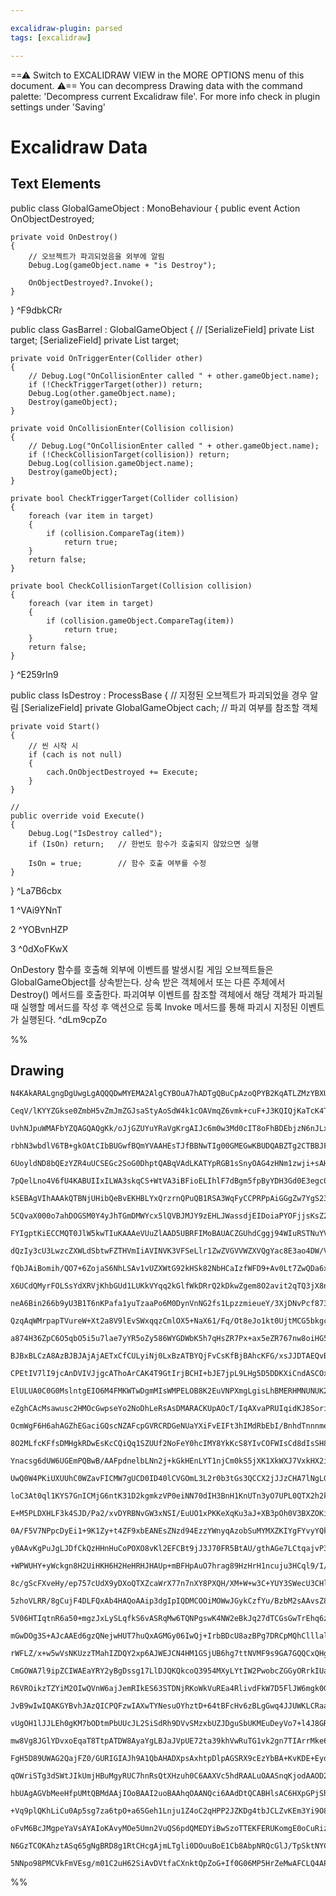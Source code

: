 ```yaml
---

excalidraw-plugin: parsed
tags: [excalidraw]

---
```

==⚠  Switch to EXCALIDRAW VIEW in the MORE OPTIONS menu of this document. ⚠== You can decompress Drawing data with the command palette: 'Decompress current Excalidraw file'. For more info check in plugin settings under 'Saving'


# Excalidraw Data

## Text Elements
public class GlobalGameObject : MonoBehaviour
{
    public event Action OnObjectDestroyed;
    
    private void OnDestroy()
    {
        // 오브젝트가 파괴되었음을 외부에 알림
        Debug.Log(gameObject.name + "is Destroy");

        OnObjectDestroyed?.Invoke();
    }
} ^F9dbkCRr

public class GasBarrel : GlobalGameObject
{
    // [SerializeField] private List<string> target;
    [SerializeField] private List<string> target;
    
    private void OnTriggerEnter(Collider other)
    {
        // Debug.Log("OnCollisionEnter called " + other.gameObject.name);
        if (!CheckTriggerTarget(other)) return;
        Debug.Log(other.gameObject.name);
        Destroy(gameObject);
    }

    private void OnCollisionEnter(Collision collision)
    {
        // Debug.Log("OnCollisionEnter called " + other.gameObject.name);
        if (!CheckCollisionTarget(collision)) return;
        Debug.Log(collision.gameObject.name);
        Destroy(gameObject);
    }

    private bool CheckTriggerTarget(Collider collision)
    {
        foreach (var item in target)
        {
            if (collision.CompareTag(item))
                return true;
        }
        return false;
    }
    
    private bool CheckCollisionTarget(Collision collision)
    {
        foreach (var item in target)
        {
            if (collision.gameObject.CompareTag(item))
                return true;
        }
        return false;
    }
} ^E259rIn9

public class IsDestroy : ProcessBase
{
    // 지정된 오브젝트가 파괴되었을 경우 알림
    [SerializeField] private GlobalGameObject cach; // 파괴 여부를 참조할 객체

    private void Start()
    {
        // 씬 시작 시 
        if (cach is not null)
        {
            cach.OnObjectDestroyed += Execute;
        }
    }
    
    // 
    public override void Execute()
    {
        Debug.Log("IsDestroy called");
        if (IsOn) return;   // 한번도 함수가 호출되지 않았으면 실행
        
        IsOn = true;        // 함수 호출 여부를 수정
    }
} ^La7B6cbx

1 ^VAi9YNnT

2 ^YOBvnHZP

3 ^0dXoFKwX

OnDestory 함수를 호출해 외부에 이벤트를 발생시킬 게임 오브젝트들은 GlobalGameObject를 상속받는다.
상속 받은 객체에서 또는 다른 주체에서 Destroy() 메서드를 호출한다.
파괴여부 이벤트를 참조할 객체에서 해당 객체가 파괴될 때 실행할 메서드를 작성 후 액션으로 등록
Invoke 메서드를 통해 파괴시 지정된 이벤트가 실행된다. ^dLm9cpZo

%%
## Drawing
```compressed-json
N4KAkARALgngDgUwgLgAQQQDwMYEMA2AlgCYBOuA7hADTgQBuCpAzoQPYB2KqATLZMzYBXUtiRoIACyhQ4zZAHoFAc0JRJQgEYA6bGwC2CgF7N6hbEcK4OCtptbErHALRY8RMpWdx8Q1TdIEfARcZgRmBShcZQUebQBGOIAWGjoghH0EDihmbgBtcDBQMBKIEm4IADEATmJNAGsAYQAlUlSSyFhECqgsKHbSzG5nAGYAdgAGbSSANh4ADh4xkeqe

CeqV/lKYYZGkse0ZmbH5vZmJmZGJsaStyAoSdW4k1cOAVmqZ6vmk+cuF+J3KQIQjKaTcK4TIHWZTBbhQwoCKCkNj1BCNNj4NhtCQAYniCAJBIGkE0uGw9WUKKEHGIGKxOPQyOszDguEC2RJEAAZoR8PgAMqwOESQQeLnMZGohAAdUekm4fEREElKLRQpgIvQYvKQOpYI44VyaEByrYbOwah2JomCI6ECpwjgAEliMbUHkALpA7nkTKuirMADyzAA

UvhNJpuWMAFbYZQAGQAQgKk/oJjGZUYuYRaVgKrgAIJc6m0w3Md0cIT8oFhBDEbjzN6nJLxD520qMFjsLgmngjIFd1icABynDE3Gqb0utpG8yBhGYABF0r0G2huQQwkDNMJaQBRYKZbLugodIqI0rlCQJpdBnih+aaIwANQA+gmko1sDMAKqhzAgwAFQmElSi6cR0HZFEqEvABfRFvWVIQ4GIXA124eIxjeEYlmw+IrnmU17SIDh6m4Ksa2VLEKX

rbhN3wbdlV6TB+gkOAtCIbBUGwfBQmYVAAHEsTJfBBNwTIg00GMEGwKBUDQABZTg2CTBBJFwMxhFIAAdDhgD01AjNQDjNC41AEEYbJUELOSe1QIMOCkmS5JXVU2BgesAG5DOM3yjLgUhCHodCEFQeg2BIByODcqUYAACgASn81ADI4YyMtQJRUEAEjHABg+wBcCcADqXAAAa1BABhlwAWWsADBbAAnRwAZccAEXHUEADzHAADewAF0dQQAZUcAHs

6UoyldND8bQEzYZR4uUCSEGc2SoG0DhptQABqVAdLKATYpRGB1sSnyOAG4zHNm1zwji+sAH5tGdDgIrRJL9oyuC9LgktKCAvoKlM8zeP4oSRIIcTJOkuaFNQZSOFU9TNPYEQ9LSjLvvMCyrPk2yoHs46QdO9zPOIR6/PS4zAuC0Lwsi4hoq2jykpShHMqM7L8uKsqqrqprWs6nr+qJhmhpGsaJqm4GXPmxbMhWtaNtQamdogPa9MOoysdF2XLuu2

7pQelLno4V6fU4KABUIIxILWA3skqCS+WtVA3iBFioELIhlF7dBgm5fpByYDH3Gd0E3egc0uT0bJcFzJgAzQSj8CBbFQVzAgPtYr7OOR36K3+uxAemk75KUlS1I0rS4f0lKke4yysjRuzOGivO1fxlLy6CkLenJqLHNl2nedSpWsoUXLCtKiqaoa5r2q6vr+/55RRvGybc+xsWltW9bFxls7tt2/b+5VubG6um67oQbXe91/XlVwIQoDYZpwhNyD

kSEBAgVIhAAAkQTBNjUHibQeBvEKHBLYxQrzrnQPuQB1RSA3WqFyCCPRPpAiGGgZw7YgS23iEkN42g/gbGbBMQBEwkgTBGDMIEDxiBPDQF8aoeCVg4SbDcHg8R5jzmVJIb+4IbSAOhBwWEkEOxIjVOiTE2IKj4kJNIrkZIKSOhpHScRjJoDkA4Kydk1cuS8n5BqLUKpMS6mVO5NEcpqEKjQEqe0JiEB6MggY8UephAGiNJhOOForSYVtECBRLo3T

5CQvaX000o7ahDOGSM0Y4yJhTGmDMWYcx5lQVBJMJY9zEHLJWassdjEIDoiaPYOFjjsKsZ2Jgw43bVG9t2Uc45IKJDbGsfYswFzLlXPk1ADEmL2l3Iow8GRq6nkvGA+0150C3nvI+Z875Pzfj/ABYCoE7jgXgPY6CbBYLngQh0QJpQUJoQwiabCuExj4UIsRUopFyLR2yW/NgtEIFdNfsxT67E07cQzgJcSzAkzQSCGDYS2cxJL1FvDFK2U8gCiY

FYIgptKiECCMQT0JlW5kwTIuKAAAeVUuZlAAD5UBRFIMoBAUACZGUhdCggj94WIuRSTNuYV0WSmxciXFBKiUkrJc3XuDKyYRU7hwICQVlAktIPubITB4r0g8EwVAbB1BMGSr3emDNsqz3nhNdajkZWLh7BK3opAeIEGCJTdaksFVcNINoYWM1l4LWmgrXuGVCDclQPFAAhI0LhFJhWgjFUBdkXL4qWqVYlVAgQoAiA4OSzKGrBYhsVda21ecHWZC

dQzIy3cU3LwzcZXWLdSbtwFZTHVmIiAVINVK3VFSeLlr1ZwZVGVVWZXVQgYac8E3ao4DW/VkqjXuFNVLC1SabUgrmmmhAeaGauvdV6n1TR60VMDcS0l8U9D8gbRwRK4bI3RtjYNdtAsF4borT2MdIsJ3iynQe4y2bx1yWnagAtvLUXt13JiVA3rZL1D9aKpgK7g26uIHK09W6m3GRbRlbk2IQjYEkO6kKRq1AZFQLmQlQbSUQYZlBzNs711LvPRi

fQbJAiBomih/QO7+6ZojaS6NhLSAv1vUZXWtG92kHSk82NbHCaIzfWFD9+Av0Lt7ZwQDa6xPpTAxU7DfdnXGRg4EckCH4pIbQ70fQaH0qcqw/3XDM63UEc3RUi9drRbaGI6RhA5H4qUeowp2jRkOM6aYwgFjz7+4uc6VudzOsXpvQoMnX+EAK48T4pnb5vzSCBGE2gQFokgbmbmmC3uEKoVBWpXChF+AkUoqLUyjFrKgoCI5Zh7lvdKWZdhQgWlu

X6UCdQMyrFOLSsYdXRVjKhbGUd1LUKkVYqq2kGlfWkDRrQ2kDkwZgem8O2avit2qTQ3jX8nrMO1aE2zOpuvU+l1Rn50/r/QG8riarU7ro1GzjHn40L02zmizO3rtbxpvduaT6X38YK716KS3+0jZM/ZGTPYpv9zbXNrtEAy0A84Mtwda3zUbdHa9uSk7dvGXwwdikUmJNQGM2extu76NXZnkeztJ7COcC2/ax7JPcaL0vY+njitX1faEyJw7A2AM

neA6Bin266b9yU3B1T6nKPafa1yuTzaaPo6M0DynVnNG2fs1LpzzmieueY/3XjDNvPcf873brZM2ffqx3znH/38fSb5yDxznTYMqcQ+yDTqH0O6agKroy029vuvlxwKnFnFdkeiHZzTDm1e6414xrXdudeZT175pnettGG2NqbRUwieSGytvoG23B7YvNYv7V2FQPZe2VF2X2BBi+B1vnAEOhtw6GlgRAmOccRWJ3wMF1OZl04Ra+aEaLsWAUA2B

QzqAqWMrpapTVureW+Xt2a8V9lEvSWxqqzCmlOX5+NaX61/Fq/Ot8eJo1kt0UjtMCG5bkgcqJu29o2D49WrIc9r57Dk18OIAjqtQHq9jqPMY6m6/qc6kAW536E6XYxok7g63ZI4PorzppPZ07I4e5J5G7FoUw/Zv5/ZSZ1rQ784qqg6Dw3bP5Q5W7v6rZmpf6I4/4oGo4AH7ZAHY4nZ+7nYuZPYwETR+6/4o405273rj7vbM6fY9Ym4LoX6gHc6j

a874H36ZpC6O5qbO5i5u7lae7yYR5oZy586WYGDWbK5h7qHsZR7Px+ax5eZR767nw8oiHG5sCfpMHm5SH4F4FW5yEMwKHwZO7Iaabi7u7qHe6y6+46F0FB42Yh4q4y6R6QHR5mG0Zx4ZQJ6MRxH5oBbQg3x3wPzp5oCmFvwRxfygg8J/wAJAIlAgKFAjJlAQIQATIPhPivgfhfg/j/iAQgQIKrIFgxYbJcjJLOBsLJDzAkKLBvDXDrDkIcL2i2zO

BJBxBLCzA8AzBJBJAjAjAETxCfCULyiNj0LxBzATBYQjFvCsKfBjBAhcKFG/xsJJDTAEQvBrAfDYLHADhXwCJaiZ42L0gSJ4hEgyI7jkiUilhKIMg9BqIaIcjl5BJ8iCjCj2I6gNi1hSimJbGWIImiJ2KBiGLwnKj6iSCZJuJmgeKwBeKZ6+Kuini7KQDBL+jVHBhhgRhRixjxjJipjpiZjZgLhJIFiNBpKKJ4loAjKdAdGWKIjlHWJ5IQLYILHx

CPEtIV7lI9jcAnDVIVJjgcAThoArCAK4T9GtIrjBCHI+bJE7jpL9LHg5D5DDKXiCndASCOxgSQBjIQAviFiEDVAACaI4QqEA8EiEQI+yoUEpxyeEzYqwxweRZEFEty1E9yaIjyvmQIcAkUJ4Fp54Z454wiJQEwl4FJYAaZHQzg8wOxexBxEwRx6xYZVpVxNxewqwpZ1Qjxyw2Zvp1EoQUAxGueMg9YAACkmb/G3sYkSlAEmLmI4AItwAKRgEeNXK

ElULUA0C0G0MslntgEIO6M4FMKWTwDgmMIsWMPELOB8K2EuVNPXmgLgisLhBMERHMNUNUK2LeSKUCFkMQMObSLiuOZeJOQMtkDOVAh8LAhwPAkuTBiuWuVMPsGQvMMsCsTMKcKwpMBQp+SeRCNoMsCQqsKQrWbBVhGMI+QOeyE7F0RQFwrgK3lGfaM+YWERSRdUWyjCHCE+RGBsh0k8sAqAsqI6c6a6R6V6Q7EKUyMgsqL0f2P/CsdglBdUEQjub

eZghCAcMsawusc2HMOcGwpseYo2NoDhLeRsAsDMARACKUpAOcT/IqAXvaPRUIqidKJ8SoriNyFedgLaLIv8QorSLZSCSyNZpyD6FCeiaKJiRKIibKMibwNZeqDCRiY4tic4ria4iaO4uSJ4jaCSdSH4uST6H6AgDObSREgydEsyXEmyYkiBskhALgEuDyWWPFagP2WKR0msIWSpc2EZQwPKZwM8MqT2KqeqagMcEsKsfsRMVeG0vqSxfGcqL0geF

OcmWgF6H6ahAGZhEGaciGQscNZAFcpGVRCRDGeNUaYXiFvEIFt3hIMdRbEbI/BnhdTnnnmeQ7H0DXhUGIP2lyJXuYNXi7IHLnsQMQAxcqKHFEBHC3hULUVMg0bMs0Qsm0e3gnItF3q8ugOdVfBkffKwNkbEeGZ/NwpcSUWxRURxdUaGNgDKNIk+IQG6YpJoG8OhJIAmMoPQEmPXnxTaVBERT0cMLsfMKhZcDuQROsBcAROZdsJhB8NMMcGMBsOsB

8O2MLfcKFfsDMHgkRDwEsKcCQiQq1SZUUf2NoFeY0hcIMY8YkKcS8YIvCOFWIsCd8dIsSH8fIoCR5baaCd5RCaUDotCZqLCYFZbWYjQmFQOWiZFQFdFfaDiXyX/IlZaESSlT4mlWSQEplSEjSeEvSVEkybEqyQkhyaVQWPuFVRkjVROYgsKR0KKaUHWBKRLfWThHOF1R1bQjwFUnKTUhwD1ZBCMLXWQlOBtRtHqaSvtd0qUFNcQKaYMimR0AKdaf

Ynacsg6dUW6UGEmPQBwB/AAFpdnelbLNn2j+kGkHEnLYT1njCm0kS5jXK1XkWXJ7VxkHX2iJm5jmlzWXh5mZlz1Znng5mv1gCK3K2JBq1XCkIzFz3OC6361HGG37GzAm1Nk7JvytntlqBrg9mP3bU5LWKDmvmjnKBoNPm0hYPvn8mfnpBmkzkJi4BjBJgzDYCaBDDAX3KrnwioWJBEKQh3lYQkLrHHm4Cnl/wHDXBQVvCJDVDYTHBfA8B4UYMEVU

UwQ0W4PKiUXUUhC0WZavFICMW7gUCD0ID40lCVGOmL3L2r0b3tGs3QCCX2jJJzCHA7lNgLGC2kKiOyUFK4IzGTAnJvDNh/DqX+3YJnE41mX8Lm1oDvHBVO3oD2WOXOX20AnpLhOqJeWaI+XKge3+Xag+2B3Sh+0WIB0YNB1e1RVGJh2xUR0XKQDmhJUx1/zeLKikn+JzUUk8hZU5Wp2RKMkxIsnxLskcWckSC4D7iCQF0R11UV3imTgSVd2tVDgK

loC3At0ql1KYS7GnICMjG6ntK31D2kgmkzVP0eiNN70dIH3BnH1KnUTn3yO7UPL0QTX2h2kSA8AnWI0QCPMXVp5myZ4waWzWz4C2xy3mNF5fXPXVxMBvU+wfX4BPUSA/V/XqMA2N7A0znE2k0Ejk2U3U20302M3M1mgd7w2nXoCvMo23xo1XU5FuZY0FGmUmh41lHsWjLVHkOUPUO0OmMz0WODAQiAIJCfDwVESFn7mePOOoD7CHD7BEQvArA4K3

E+M5PLDXHLF3k4SJD/Pa2/xvDYRBNvGW3xNSI/EuUO1xPKKeXqKu3aJ+XB3pOh0V3BXZOKiW1pMOJFOlDh01VlMQAVPR1YI1P2h1NDLngQDYBjBulUhqDxAjgfwjD1AADScAYwTGfIv4uQO97tzTKddJbTBVmdXTJV+YfTlQQzNVIzAgYzZ5swGrOEkw9dbsc4Uz7VbdizszndJwe5mei4/dBpTyxpfSuz/rk9VpVRFQyLZNmgFNVNNN6gWLTN9p

0A/F5V7NPpcDyEi1+9K1Zy+t4ZF9xbEANEsZNzd94EzzYWnyqAzobSuMYMXZKIYgFYvyYQk+xk2UgAA5OACoE4ADgtQ8LMo8dUzUgAvTWAANY9zClBvllrVtvg1l9gljnOPsavBl5DNlVKgIADejbUgAPp2oCAAcM4AA4TgABquoCAC4NYAC0zwhJ+X2Z+QoBFPc0udu2UgANKOoCAA7Q4AInjjHa0du+GeAXhG8kM8kMcARURsHkg2g+8OM50lM

y0AAvKgPuJgLJDfCkQzHHnHuCoPOXO8vKl2EFCBt9jJ3J70FR5BtAU/gthAGe7LCtqajvP3Phme45BAfuo+4PIADqrgAET2AAjzagIABargAGENlSAAca4ADmz1UT7qAgAUqOAAao4ADzjgALl2oCAAnQ4AJGr/c/ctn6UUnph8Hma2UPnqAgXyHaHqA3nL7Bul8Yd70R76nJ7Znz2MAl717Rod7CAD7jMg8r7H7zMI8bMtUf7gH08lWGWm+2WdK

+WPWUHY+yWckgn8H2UiHKH6H2HeHRHJHAUp+mBFHpAuO7hrag89HzHrH1ncuju3HCql9/I/HduGUnHQnInUAjcK0UnunK5vQHmSnNhjnbHiM6nbAmnN+OnsnT3p8W3h6nBJn1XF7cOxAVn7HRmqX9nV273rnHnPn/nQXIXEXMX8XSXduKXwYaXsRmXaqg8OXeXc3hXxX1hyebzZLvAnz2ePzfzD1gLAcpeCAnsYLG3ELULTIwcQIgNTekcZFO1pQ

8c/gScFXveHy/ep757cUdX9yDXoQTXZcaWrX77n7nXY8PXQH/XM+W+w3C+YUY3SWecU3CHlU+X83uHBHxHB0LOPW5Hg5BnXuRBqAu3LHDHH3eGh3XHAkPHp3+A53mhV3wnTky8d3kn0n/38nL3BuXWKvnvAUX3P32nZ+j38nTvGhmaJBoPMv20Fn9YUPtGNnuPcPMaCP7nXnvnuXqPYXUXsXiXyXduqXqA6XbmBP23lf1fFvZPJXXI18JLWRT8FL

5zhoVLRR/8gCujF4DLFQxAb4HAQoAAip3dgIpIQDMCOOiMOWwJGykCzfYu/BzbM2sAAvsZ8KcLsdKasf87bLhCMNoKsZJVf98DcLBf81Qv7eMLgswvWardA7MKfVKBqsLaZtbVpkzRC6sEAZCNYga1iaKJ4mzIU1kkzdqUkLWBTEOs6xERZNQqrVGxI6zhI8kXEFYfEvaE9bJVqmqVJ0AnWfoBsg2IbIKFAHDaRsY2cbBNvgCTZb0SgjTKktlXTZ

5V06HTIqtnR6a50+mgzJxLySLqfkS6vASRqMw6TQNPgswK4NW2eBkJq27dTCGsGwTrEhq6zMaps2eQ9Idm35PZvNWXYHIjma7IRuck3aXNr61zDcLc1KAP1ZqHoF+laQzJgAP6S7VMlaS/54INWv/LcvpQAHv1YGXA+BpKEQadliAKDTkDciF5IgCKBDMcokPQalBnyqQnBukIRLSMlGpFewZAEUayNlGRQ0LJiBgDKAG6hpMIFP30bVERgH8McE

mGwDOg3S+AJcAAEd6gzQNejwHUT7huQxAGMGy06IwQj+IrbBDcU8azBPg7DRCpMQhClllalwCtlhFWJzh3+oVTuv/FmA/AyEQjIRmQmeL2hgBZ5DYHgnlbXBxgqlUslqysrgCraXxCJlAM2HI0ekrlR2sa2dqJNwS5rXRJaydZYk8m2AjSiiSeH4CMmxTPwHFWIEJUCSlTb1pQJQjUD9mSdakoGFab5UM6nTYqjnTzZQRBIL4QtvCNSjSD+KEjMu

rWFLZ/x+w5wVsNKUzzTMahIZDQY2xp6AJWEJCN4HM1GSjUB6hg7ttNVMF9s9GA7GQQCxQHgIKgEwYgAAA02AlQaNhQHlGcCyiKbSAIc0DI4QTmGre4SPy3ZX1NqN9fdlswqGP0xRuZTweEM/rLJv6fRKCngnWrTgoKqtG4CAyuDaAdKtbHkYKxwTZl7RVpR0dcT2CllBGe5fsJq2DEtVpgg1FVu6KODVBAxHg88GAFGBCNxaBw3YccJWIgMPg9/K

CmGOWA7l9ipZCIWAEaYRY2yBgDssg17LlDJQKQkcoQ3954MXyLYtIW2PwobcZGGyORrkIUa0g+xxFMoc7ScDm0NGzFQwfUMJqyiFRSolUWqP35IIU4KCRUCfz+BN1j63I5YDf05r39WERxJuoWVODjByEpw0oB/xyaJAEgHwb4NmMvKrEtaATSxP80sogDQREAn4REwcrzAnKSySal8KNbW0mQLtZAQCM9r6ICBvtHAQ6yBEwSYqsI0plHXIH7kU

R6VROikzTZYiM2OIwQVnW6ajJemRIkES63STDNjRKoWkVuREa4RlivdFkW7D5FlJW6mgk0GwkvLXAzm/Ijtto2FGj1e2WE3eiuysG6jVqU4BCnYMHFXM92Tgg9p0GeYjAnmKcCQMpKp4Y1zYKTOnrnl+b55GeTsIFhIBeqGp2eVeSFkZPQAwt/q9oPnoi0aHNDVIbQjod0N6H9DBhww0YbDVF4I1VJ6AdScS0yLo0h+L8Slq+OKKT86WBNGfg8zd

JvB9wIwIQAKGYBvhJAzQICPQFzwIAXwTYNesuOYhztD+64tBFcHv6zBLgGwq4JJUWKLCRaaCS4XeTGBrBGq+wMSs3XtDXjFQrwXQU1RmBFJ9iuxfxhcU/GlAPxITHVj+IgC4g3hMAmJm5SBIvCEmSA/4b5UBHoCrWmAlULazgmQiEJ0I8ichLdaoSqm6EuOlQPqbojsJydXCfwPaaFVCJubMqrgGEikj3QxdSkXIJLZHNeRqlacAsVUFoAiI7ItU

vUgOH1lJJLEh0gKM7bODtmPbUUcJL2SiSdRh9DVvSMzxbUZJDguSbUKMEuDeyVo7+l4J8GRDUx54JunEB6mfA+p5CAabVI6AkzKxmondgg1rFINuyDYrGckI27ZDyhWQzsTkO7FSNexBQwXhkOKHDjRZ5QxMr82qFuxWKUU8UTFLCR4SBB90nNiuIkA8DJhzgc4PTIgBTELxhwYpGcAuBXAPRyoTqSaGwqHBO6xwdYIq33L6zzhf8TxlMErbrEFi

mw8Vg8JGlYDvxoEqaT8TtpATDW8AyaYgLBJaJVpUE72ta39khVwRuTG1vk2gn7TIArrMke6zIEnSfWpQP1ojMpI4SuZZQEieVQ/ivTGxtI3YqQn7ALE1m8zGZqgEvGQAmJ7Ev+IIybCsN2pI1PiUKMmomCzSGVCwUtSOTaVVahxAiD3M2oXMS5u7ficqGvTlDQKt8fQEuHQi4APyAbHgeEynpbTREkiJcEkCPlHyZ2HtSRIWCXCXzL5M7a9LqzGC

FgH5D89UWAG2QajFZ0/GURIGIAJh9A1QbAHADXpsAxhtpDlpAGSRX9cEzYbBA+KvKDE+EyoW2LMASAkI+pV5BCicDvKytJwSwPWkpVWALAjhcwIadSwoG+zxpTw3Vn+IAmwD5pCA8CStJSZoC058c/eWCP9q4DgqUI1hZnPdDZzCSyIs6aiIunmCgkxcoWVeDLm4BQwlckuZXUbBLApKbYRifW0VI4RgZvVRpLhHP76z22GzM0XjLhkiih5hciAN

qOWriSTg3dSWtJIkUmjHBuMgyRUC7hnRsQtXHzuh0C6AAXVc5hdRAALuOAASnqKjodAAOD2ABdgYY6AAahdQCAAYmsAAh4+r0AAnLYAAFxrOIlngLodAAgwOABYwcADYPYABSmwACdN2gPSDktQC5LUlRHDqIABxB1AIAAQ2/JagEKWAAPTtQCAAficI41LN4dOcNIABUu6pYAB2WzxQFyc7FK9IVUFDqgECXBLMOVvKpbUq8WABPput6sxKogAA

hbUAgAGVbMeeHfpUMtQBMdAAjIOoBAAI2uoBAAhqOAANQci6AAdDtQCABHlsAC6HXpGPjShUAey9DoAFbFnxVVA95tcplQSsqIlzfbFKVJIWFxZKDcWV9hlPiyeACpmXhKolsShJR1xSVpLoOE3KAFkryVFKSlHAMpRUut5dKGlTS1pR0q6Xdw+lgy4ZaMrxUTK2o8Ky3ot06ULLllRHVZRsu2WJddl1Kg5ccrOVXLblDy55RwFeVoh3lvK75aPD

+Vq9plQKhLiCu0Ap5sg7za6tpO+a6SGeh1Lnju1Z4oC2qHPP2JZKDg4tbJCLZvKEm3Yi9O8BLF/LFChUeLq+sKrmNMtCURLol8SpJakqN4ZLUAOSgpWMvxXZLyllSllfUsaUtL2lYaylRKv2WBdaV4yyqJMtdWzLmVXSpZSstHicqdlsa9DkctOUXLrldyp5S8s1jiqPlqAKVb8tQD/K5VmPRVX31RqD9uAuREftjWGk0tIpr88AIEnKpwA4AFHX

oFvM6BcJMgpeYaVsAYAIoKAvyMOe5Umn2VuQS6pdQMEDYiBwSzoTTEKFERUKomgE0oCuRizTlNMs6uAfOsDmRyzWk6w9Rus0zwo1pLC51muqPU/kt120pOaUmfW3qMg266UNwqfU3rj1GQZoCUyOmFAv1QG/QEGAEXElr166yDZUB0l3U7YcGl9VAE3UZBENKq6nlpIPXwbX1GQYLDqrLyrrANBG/QOt0IqlDChWMiDeRolTEARxA4sCROJsmQAy

N6GzTCOKAhztASq65gNgBRD8g1RtCHcgAjmLTgli0DOuuBoE1Cb8AbpNRQcGlJ/TpSktNYCI0nVGB7C+gYda3IIAvwmGrYVajMCn50bONwGiiTVQgB8bJ1obYgKqssQdgHQWnIUAgF4bC0XNJAZSCBglS4AzIC8/OVp13nKgkwmIaosSjJDxR4K1AXgFhFi0xbUA7sxKFyHvjKBqw7ICoJFtwDRaVBvAPLf2ChBJatKKWszRxt/VohoNGMTgFkiF

5NNpo98PMCVkFmVEsg/m01C2uH62SiAvDVtfaCXnktQpZoG+If0G06MP5HrZeMwAFCLQ4APmhAH5oC39zRpdkRgEBHsL4A9Ns7MxmEGCC1wuAvPVcqvJ42s1t2885bamwMBQo9t1W+WbDJZmSh0YwUGzBtrQbAJwAopHkHyHCDjkEIcEIAA=
```
%%